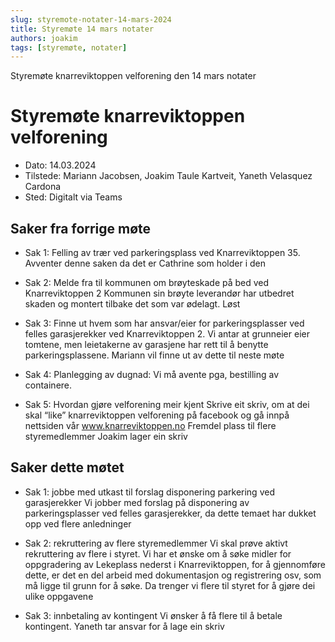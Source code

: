 ```yaml
---
slug: styremote-notater-14-mars-2024
title: Styremøte 14 mars notater
authors: joakim
tags: [styremøte, notater]
---
```


Styremøte knarreviktoppen velforening den 14 mars notater 

<!--truncate-->
# Styremøte knarreviktoppen velforening
 - Dato: 14.03.2024
 - Tilstede: Mariann Jacobsen, Joakim Taule Kartveit, Yaneth Velasquez Cardona
 - Sted: Digitalt via Teams

## Saker fra forrige møte

* Sak 1:
Felling av trær ved parkeringsplass ved Knarreviktoppen 35.
Avventer denne saken da det er Cathrine som holder i den

* Sak 2:
Melde fra til kommunen om brøyteskade på bed ved Knarreviktoppen 2
Kommunen sin brøyte leverandør har utbedret skaden og montert tilbake det som var ødelagt.
Løst

* Sak 3:
Finne ut hvem som har ansvar/eier for parkeringsplasser ved felles garasjerekker ved Knarreviktoppen 2.
Vi antar at grunneier eier tomtene, men leietakerne av garasjene har rett til å benytte parkeringsplassene. Mariann vil finne ut av dette til neste møte

* Sak 4:
Planlegging av dugnad:
Vi må avente pga, bestilling av containere.

* Sak 5: 
Hvordan gjøre velforening meir kjent
Skrive eit skriv, om at dei skal “like” knarreviktoppen velforening på facebook og gå innpå nettsiden vår www.knarreviktoppen.no
Fremdel plass til flere styremedlemmer
Joakim lager ein skriv



## Saker dette møtet

* Sak 1: 
jobbe med utkast til forslag disponering parkering ved garasjerekker
Vi jobber med forslag på disponering av parkeringsplasser ved felles garasjerekker, da dette temaet har dukket opp ved flere anledninger

* Sak 2: 
rekruttering av flere styremedlemmer
Vi skal prøve aktivt rekruttering av flere i styret. Vi har et ønske om å søke midler for oppgradering av Lekeplass nederst i Knarreviktoppen, for å gjennomføre dette,  er det en del arbeid med dokumentasjon og registrering osv, som må ligge til grunn for å søke. Da trenger vi flere til styret for å gjøre dei ulike oppgavene

* Sak 3: 
innbetaling av kontingent
Vi ønsker å få flere til å betale kontingent.
Yaneth tar ansvar for å lage ein skriv
